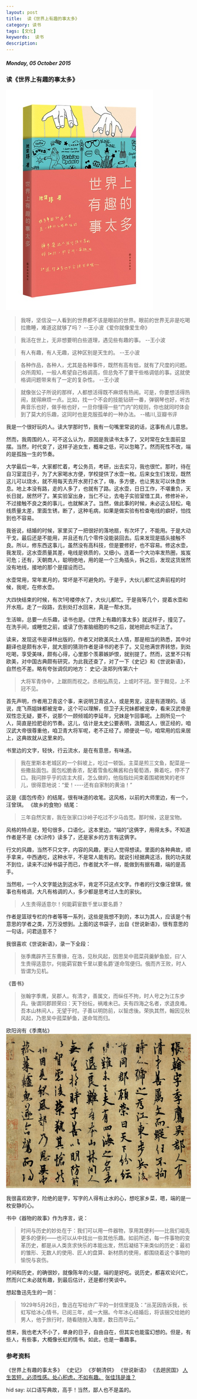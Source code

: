 ```yaml
---
layout: post
title:  读《世界上有趣的事太多》
category: 读书
tags: [文化]
keywords:  读书
description: 
---
```


##### Monday, 05 October 2015

### 读《世界上有趣的事太多》
![funny](/../../assets/img/book/2015/funny.jpg)

> 我呀，坚信没一人看到的世界都不该是眼前的世界。眼前的世界无非是吃喝拉撒睡，难道这就够了吗？
--王小波《爱你就像爱生命》

> 我活在世上，无非想要明白些道理，遇见些有趣的事。
--王小波

> 有人有趣，有人无趣，这种区别是天生的。
--王小波

> 各种作品，各种人，尤其是各种事件，既然有高有低，就有了尺度的问题。众所周知，一般人希望自己格调高，但总免不了要干些格调低的事。这就使格调问题带来有了一定的复杂性。
--王小波

> 就像张公子所说的那样，人都想活得既不麻烦有热闹。可是，你要想活得热闹，就得麻烦一点。比如，找一个不会的技能钻研一番，弹钢琴也好，听古典音乐也好，做手帐也好，一旦你懂得一些“门内”的规则，你也就同时体会到了莫大的乐趣，这同时也是克服孤单的一种办法。
--橘川,豆瓣书评

我是一个很好玩的人。读大学那时节，我有一句嘴里常说的话，这事有点儿意思。

然而，我周围的人，可不这么认为，原因是我读书太多了，又时常在女生面前显摆。当然，时代变了，这样子追女生，概率之低，可以忽略了。然而死性不改，端的是孤独一生的节奏。

大学最后一年，大家都忙着，考公务员，考研，出去实习，我也很忙。那时，待在自习室混日子，为了大家喝水方便，学校提供了水壶一枚。后来女生们发现，既然这儿可以烧水，就不用每天去开水房打水了，嗨，多方便，也让男友可以休息休息。地上本没有路，走的人多了，也就有了路。这水壶，日日工作，不堪重负，天长日就，居然坏了。某实验室出身，当仁不让，去电子实验室借工具，修修补补，不过接触不良之类的事儿，也就解决了。当然，做此事的时候，未必这么轻松，电线质量太差，里面生锈，断了，这种毛病，如果是做实验有检查电线的癖好，怕找到也不容易。

我爸说，结婚的时候，家里买了一把很好的落地扇，有次坏了，不能用。于是大动干戈，最后还是不能用，并且还有几个零件没能装回去。后来发现是插头接触不良。所以，修东西这事儿，虽然没有高科技，但是要修好，也不容易。修这水壶，我发现，这水壶质量其差，电线是铁质的，又细小。连着一个大功率发热圈，岌岌可危；还有，天朝商人，聪明绝地，用的是一个三角插头，拆之后，发现这货居然没有地线，接地的那个是摆设而已。

水壶常用，常年累月的，常坏是不可避免的。于是乎，大伙儿都忙这奔前程的时候，我呢，在修水壶。

大四快结束的时候，有次1号楼停水了，大伙儿都忙。于是我等几个，提着水壶和开水瓶，走了一段路，去别处打水回来，真是一帮水货。

生活嘛，总要一点乐趣，读书也是。《世界上有趣的事太多》就这样子，撞见了。在洗手间，或睡觉之前，或读了伤害脑细胞的书之后，就地把此书正法了。

读来，发现这书是译林出版的，作者又对欧美风土人情，那是相当的熟悉，其中对翻译也是颇有水平，就大胆的猜测作者是译书的老手了。又见他满世界转悠，到处吃喝，享受美味，颇有心得，心里那个羡慕嫉妒恨，就别提了。然而，这里不只有欧美，对中国古典颇有研究，为此我还查了，对了一下《史记》和《世说新语》，自然也不差。略有夸张调侃的地方：
史记-汲郑列传第六十

> 大将军青侍中，上踞厕而视之。丞相弘燕见，上或时不冠。至于黯见，上不冠不见。

首先声明，作者用卫青这个事，来说明卫青这人，或是男宠，这是有道理的。话说，庞飞燕姐妹都被宠幸，这个可以理解，但卫子夫兄妹都被宠幸，看来汉武帝是双性恋无疑，要不，说那个一顾倾城的李延年，兄妹是乍回事呢。上厕所见一个人，简直是捡肥皂的节奏。这儿，估计是太史公要表明，汲黯这人，很正经的，咱汉武大帝很尊重他，咱卫青大将军呢，老不正经了。顺便说一句，咱常用的后来居上，这典故就从这里来的。

书里边的文字，轻快，行云流水，是在有意思，有味道。

> 我在里斯本老城区的一个斜坡上，吃过一顿饭。主菜是煎三文鱼，配菜是一些撒盐面包。面包松脆香浓，配着雪鱼松蘸酱和白葡萄酒，撕着吃，停不了口。我问胖乎乎的店主大叔，怎么做的，他指指灶间束着围裙微笑的老伴儿，很得意地说：“爱！----还有自家制的黄油！”

这是《面包传奇》的结尾，很有味道的收笔。这风格，以前的大师里边，有一个，汪曾琪。
《故乡的食物》结尾：
> 三年自然灾害，我在张家口沙岭子吃过不少马齿苋。那时候，这是宝物。

风格的特点是，短句很多，口语化。这本里边，“端的”这俩字，用得太多。不知道作者是不是《水浒传》读多了，还是家乡的方言有这俩字。

行文的风趣，当然不只文字，内容的风趣，更让人觉得想读。里面的各种典故，顺手拿来，中西通吃，这种水平，不是常人能有的。就说引经据典这活，我的功夫就不到位，读来不过掉书袋子而已，作者就大不一样，能做到有据有趣，端的是高手。

当然啦，一个人文字能达到这水平，肯定不只这点文字。作者的行文像汪曾琪，做事也有格调，大凡有格调的人，多少都是思考过人生的家伙。

> 人生贵得适意尔！何能羁宦数千里以要名爵？

作者是篮球专栏的作者等等一系列，这些是我想不到的，本以为其人，应该是个有意思的学者之类，万万没想到。上面的这书袋子，出自《世说新语》，很有意思的一句话，问君适意不？

我很喜欢《世说新语》，录一下全段：
> 张季鹰辟齐王东曹掾，在洛，见秋风起，因思吴中菰菜莼羹鲈鱼脍，曰‘人生贵得适意尔，何能羁官数千里以要名爵’遂命驾便归。俄而齐王败，时人皆谓为见机。

《晋书》

> 张翰字季鹰，吴郡人。有清才，善属文，而纵任不拘，时人号之为江东步兵。後谓同郡顾荣曰：天下纷纭，祸难未已。夫有四海之名者，求退良难。吾本山林间人，无望于时。子善以明防前，以智虑後。荣执其然，翰因见秋风起，乃思吴中菰菜鲈鱼，遂命驾而归。

欧阳询有《季鹰帖》
![欧阳询](/../../assets/img/book/2015/ouyangxun.jpg)

我很喜欢欧字，险绝的是字，写字的人得有止水的心，想吃家乡菜，嗯，端的是一枚安静的心。

书中《器物的故事》作为序言，说：

> 时间与历史的妙处在于：我们可以用一件器物，享用其便利——比我们祖先更多的便利——也可以从中找出一些其他乐趣。如前所述，每一件事物的变革历史，都是从人类贪求快乐的本能出发，然后凝结下来类似的历史：最初的雏形、无数人的使用、匠人的盘算、新材质的使用，都围绕着这个事物的愉悦与哀伤。

时间和历史，的确很妙，就像陈年的火腿，端的是好吃。说历史，都喜欢论兴亡，然而兴亡未必就有趣，到最后估计，还是都付笑谈中。

想起鲁迅先生的一则：

>  1929年5月26日，鲁迅在写给许广平的一封信里提及：“丛芜因告诉我，长虹写给冰心情书，已阅三年，成一大捆。今年冰心结婚后，将该捆交给她的男人，他于旅行时，随看随抛入海里，数日而毕云。”

想来，我也老大不小了，单身的日子，自由自在，但其实也能蛮幻想的。但是，有些人，有些事，大概像长虹的情书。如此，也是一番趣事。


### 参考资料
《世界上有趣的事太多》
《史记》
《岁朝清供》
《世说新语》
《去趟民国》
[人生苦短，必须性感。处心积虑，不如有趣。](https://book.douban.com/review/7565921/)
[张佳玮是谁？](http://www.zhihu.com/question/20372585)


hid say: 以口语写典故，高手！当然，鄙人也不是盖的。
